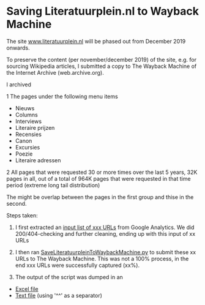 # Saving Literatuurplein.nl to Wayback Machine

The site www.literatuurplein.nl will be phased out from December 2019 onwards. 

To preserve the content (per november/december 2019) of the site, e.g. for sourcing Wikipedia articles, I submitted a copy to The Wayback Machine of the Internet Archive (web.archive.org).

I archived

1 The pages under the following menu items
* Nieuws
* Columns
* Interviews
* Literaire prijzen
* Recensies
* Canon
* Excursies
* Poezie
* Literaire adressen

2 All pages that were requested 30 or more times over the last 5 years, 32K pages in all, out of a total of 964K pages that were requested in that time period (extreme long tail distribution)  

The might be overlap between the pages in the first group and thise in the second. 

Steps taken: 

1) I first extracted an [input list of xxx URLs](Input-Literatuurplein_TeArchiverenURLs.txt) from Google Analytics. We did 200/404-checking and further cleaning, ending up with this input of xx URLs

2) I then ran [SaveLiteratuurpleinToWaybackMachine.py](SaveLiteratuurpleinToWaybackMachine.py) to submit these xx URLs to The Wayback Machine. This was not a 100% process, in the end xxx URLs were successfully captured (xx%). 

3) The output of the script was dumped in an 
* [Excel file](Output-Literatuurplein_GearchiveerdeURLs_21112019.xlsx)
* [Text file](Output-Literatuurplein_GearchiveerdeURLs_21112019.txt) (using '^^' as a separator)

